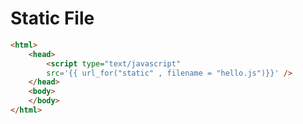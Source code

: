# Static File
```html
<html>
	<head>
		<script type="text/javascript"
		src='{{ url_for("static" , filename = "hello.js")}}' />
	</head>
	<body>
	</body>
</html>
```
